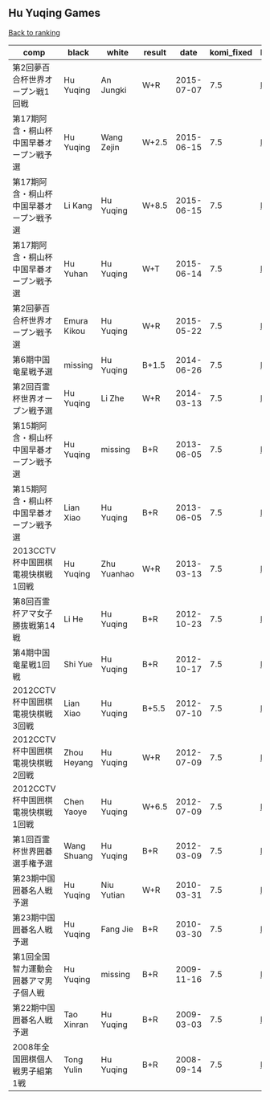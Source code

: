 ## Hu Yuqing Games

[Back to ranking](../../index.md)




| **comp** | **black** | **white** | **result** | **date** | **komi_fixed** | **kifu** | 
| --- | --- | --- | --- | --- | --- | --- |
| 第2回夢百合杯世界オープン戦1回戦 | Hu Yuqing | An Jungki | W+R | 2015-07-07 | 7.5 | [Kifu](https://kifudepot.net/kifucontents.php?id=uQyDz%2BYDHwY2e3rh3qu4Tg%3D%3D) | 
| 第17期阿含・桐山杯中国早碁オープン戦予選 | Hu Yuqing | Wang Zejin | W+2.5 | 2015-06-15 | 7.5 | [Kifu](https://kifudepot.net/kifucontents.php?id=jKFY3pukLRfI0uqGtJabog%3D%3D) | 
| 第17期阿含・桐山杯中国早碁オープン戦予選 | Li Kang | Hu Yuqing | W+8.5 | 2015-06-15 | 7.5 | [Kifu](https://kifudepot.net/kifucontents.php?id=ePTUHYS%2FSIaIHqSw6KezUA%3D%3D) | 
| 第17期阿含・桐山杯中国早碁オープン戦予選 | Hu Yuhan | Hu Yuqing | W+T | 2015-06-14 | 7.5 | [Kifu](https://kifudepot.net/kifucontents.php?id=JQkwxV%2Ber9KRSEmR1lIEfA%3D%3D) | 
| 第2回夢百合杯世界オープン戦予選 | Emura Kikou | Hu Yuqing | W+R | 2015-05-22 | 7.5 | [Kifu](https://kifudepot.net/kifucontents.php?id=kJxjEpq3MrmvoV9Vq5NlLQ%3D%3D) | 
| 第6期中国竜星戦予選 | missing | Hu Yuqing | B+1.5 | 2014-06-26 | 7.5 | [Kifu](https://kifudepot.net/kifucontents.php?id=zXTqFZuGcaQn9Y5Ly5H1Tw%3D%3D) | 
| 第2回百霊杯世界オープン戦予選 | Hu Yuqing | Li Zhe | W+R | 2014-03-13 | 7.5 | [Kifu](https://kifudepot.net/kifucontents.php?id=6BZZDXHLSgGNjWFVdTsqQQ%3D%3D) | 
| 第15期阿含・桐山杯中国早碁オープン戦予選 | Hu Yuqing | missing | B+R | 2013-06-05 | 7.5 | [Kifu](https://kifudepot.net/kifucontents.php?id=OlPioJ77r2htsSrk9zrFUA%3D%3D) | 
| 第15期阿含・桐山杯中国早碁オープン戦予選 | Lian Xiao | Hu Yuqing | B+R | 2013-06-05 | 7.5 | [Kifu](https://kifudepot.net/kifucontents.php?id=9wVkonsCIo6ZxZMKT5KylA%3D%3D) | 
| 2013CCTV杯中国囲棋電視快棋戦1回戦 | Hu Yuqing | Zhu Yuanhao | W+R | 2013-03-13 | 7.5 | [Kifu](https://kifudepot.net/kifucontents.php?id=3GkK6m42PWL%2BA%2BR7FT0atw%3D%3D) | 
| 第8回百霊杯アマ女子勝抜戦第14戦 | Li He | Hu Yuqing | B+R | 2012-10-23 | 7.5 | [Kifu](https://kifudepot.net/kifucontents.php?id=jmCNLDsOuq3yChhNqclLfw%3D%3D) | 
| 第4期中国竜星戦1回戦 | Shi Yue | Hu Yuqing | B+R | 2012-10-17 | 7.5 | [Kifu](https://kifudepot.net/kifucontents.php?id=%2F1sFI3t%2B5E99hBFkozy1%2Fw%3D%3D) | 
| 2012CCTV杯中国囲棋電視快棋戦3回戦 | Lian Xiao | Hu Yuqing | B+5.5 | 2012-07-10 | 7.5 | [Kifu](https://kifudepot.net/kifucontents.php?id=N5Z24Yq4%2BGRZ4xhvz0EFng%3D%3D) | 
| 2012CCTV杯中国囲棋電視快棋戦2回戦 | Zhou Heyang | Hu Yuqing | W+R | 2012-07-09 | 7.5 | [Kifu](https://kifudepot.net/kifucontents.php?id=xSdBBFAxHvWnDadfG88Chw%3D%3D) | 
| 2012CCTV杯中国囲棋電視快棋戦1回戦 | Chen Yaoye | Hu Yuqing | W+6.5 | 2012-07-09 | 7.5 | [Kifu](https://kifudepot.net/kifucontents.php?id=9bZ5uilM10vqilr8Eb8fGg%3D%3D) | 
| 第1回百霊杯世界囲碁選手権予選 | Wang Shuang | Hu Yuqing | B+R | 2012-03-09 | 7.5 | [Kifu](https://kifudepot.net/kifucontents.php?id=QCpGyyejxCSQtnjNjpohTA%3D%3D) | 
| 第23期中国囲碁名人戦予選 | Hu Yuqing | Niu Yutian | W+R | 2010-03-31 | 7.5 | [Kifu](https://kifudepot.net/kifucontents.php?id=HsPTP2RQJImUljripCKVgQ%3D%3D) | 
| 第23期中国囲碁名人戦予選 | Hu Yuqing | Fang Jie | B+R | 2010-03-30 | 7.5 | [Kifu](https://kifudepot.net/kifucontents.php?id=tWZzFkWMHQGK9TjO%2Fjqs8A%3D%3D) | 
| 第1回全国智力運動会囲碁アマ男子個人戦 | Hu Yuqing | missing | B+R | 2009-11-16 | 7.5 | [Kifu](https://kifudepot.net/kifucontents.php?id=VrWMbjkQiC207RaZl49Hkg%3D%3D) | 
| 第22期中国囲碁名人戦予選 | Tao Xinran | Hu Yuqing | B+R | 2009-03-03 | 7.5 | [Kifu](https://kifudepot.net/kifucontents.php?id=kwpJqryujOkvAM9ylOURSg%3D%3D) | 
| 2008年全国囲棋個人戦男子組第1戦 | Tong Yulin | Hu Yuqing | B+R | 2008-09-14 | 7.5 | [Kifu](https://kifudepot.net/kifucontents.php?id=PYd88ayxLi3UA7wlMlXrcw%3D%3D) |




